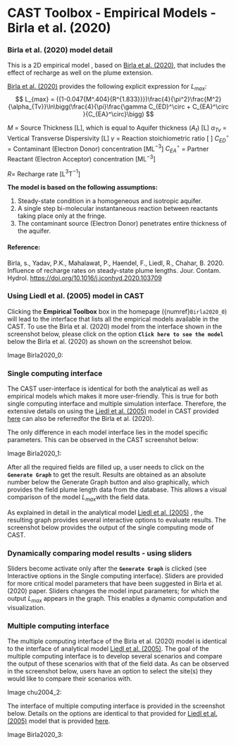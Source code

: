# CAST Toolbox - Empirical Models - Birla et al. (2020)

### Birla et al. (2020) model detail

This is a 2D empirical model , based on [Birla et al. (2020)](refli2020), that includes the effect of recharge as well on the plume extension.

[Birla et al. (2020)](refli2020) provides the following explicit expression for $L_{max}$:
$$
L_{max} = ({1-0.047{M^.404}{R^{1.833}}})\frac{4}{\pi^2}\frac{M^2}{\alpha_{Tv}}\ln\bigg(\frac{4}{\pi}\frac{\gamma C_{ED}^\circ + C_{EA}^\circ }{C_{EA}^\circ}\bigg)
$$


$M$ = Source Thickness [L], which is equal to Aquifer thickness ($A_t$) [L]
$\alpha_{Tv}$ = Vertical Transverse Dispersivity [L]
$\gamma$ = Reaction stoichiometric ratio [ ]
$C_{ED}^\circ$ = Contaminant (Electron Donor) concentration [ML$^{-3}$]
$C_{EA}^\circ$ = Partner Reactant (Electron Acceptor) concentration [ML$^{-3}$]

$R$= Recharge rate [L$^{3}$T$^{-1}$]

**The model is based on the following assumptions:**

1. Steady-state condition in a homogeneous and isotropic aquifer.
2. A single step bi-molecular instantaneous reaction between reactants taking place only at the fringe.
3. The contaminant source (Electron Donor) penetrates entire thickness of the aquifer.

#### Reference:

Birla, s., Yadav, P.K., Mahalawat, P., Haendel, F., Liedl, R., Chahar, B. 2020. Influence of recharge rates on steady-state plume lengths. Jour. Contam. Hydrol. https://doi.org/10.1016/j.jconhyd.2020.103709



### Using Liedl et al. (2005) model in CAST

Clicking the **Empirical Toolbox** box in the homepage ({numref}`Birla2020_0`) will lead to the interface that lists  all the empirical models available in the CAST. To use the Birla et al. (2020) model from the interface shown in the screenshot below, please click on the option **`Click here to see the model`** below the Birla et al. (2020) as shown on the  screenshot below.

Image Birla2020_0:



### Single computing interface

The CAST user-interface is identical for both the analytical as well as empirical models which makes it more user-friendly. This is true for both single computing interface and multiple simulation interface. Therefore, the extensive details on using the [Liedl et al. (2005)](refli2005) model in CAST provided [here](refli) can also be referredfor the Birla et al. (2020).

The only difference in each model interface lies in the model specific parameters. This can be observed in the CAST screenshot below: 

Image Birla2020_1:

After all the required fields are filled up, a user needs to click on the  **`Generate Graph`** to get the result. Results are obtained as an absolute number below the Generate Graph button and also graphically, which provides the field plume length data from the database. This allows a visual comparison of the model $L_{max}$with the field data.

As explained in detail in the analytical model [Liedl et al. (2005)](refli2005) , the resulting graph provides several interactive options to evaluate results. The screenshot below provides the output of the single computing mode of CAST.

### Dynamically comparing model results - using sliders

Sliders become activate only after the **`Generate Graph`** is clicked (see Interactive options in the Single computing interface). Sliders are provided for more critical model parameters that have been suggested in Birla et al. (2020) paper. Sliders changes the model input parameters; for which the output $L_{max}$ appears in the graph. This enables a dynamic computation and visualization. 

### Multiple computing interface

The multiple computing interface of the Birla et al. (2020) model is identical to the  interface of analytical model [Liedl et al. (2005)](refli2005). The goal of the multiple computing interface is to develop several scenarios and compare the output of these scenarios with that of the field data. As can be observed in the screenshot below, users have an option to select the site(s) they would like to compare their scenarios with.

Image chu2004_2:

The interface of multiple computing interface is provided in the screenshot below. Details on the options are identical to that provided for [Liedl et al. (2005)](refli2005) model that is provided [here](refli).

Image Birla2020_3: